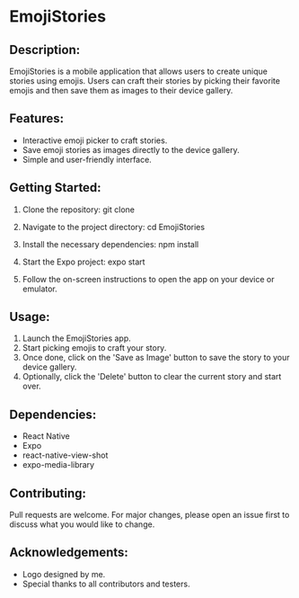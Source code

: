 EmojiStories
=============

Description:
------------
EmojiStories is a mobile application that allows users to create unique stories using emojis. Users can craft their stories by picking their favorite emojis and then save them as images to their device gallery.

Features:
---------
- Interactive emoji picker to craft stories.
- Save emoji stories as images directly to the device gallery.
- Simple and user-friendly interface.

Getting Started:
----------------
1. Clone the repository:
git clone


2. Navigate to the project directory:
cd EmojiStories


3. Install the necessary dependencies:
npm install


4. Start the Expo project:
expo start


5. Follow the on-screen instructions to open the app on your device or emulator.

Usage:
------
1. Launch the EmojiStories app.
2. Start picking emojis to craft your story.
3. Once done, click on the 'Save as Image' button to save the story to your device gallery.
4. Optionally, click the 'Delete' button to clear the current story and start over.

Dependencies:
-------------
- React Native
- Expo
- react-native-view-shot
- expo-media-library

Contributing:
-------------
Pull requests are welcome. For major changes, please open an issue first to discuss what you would like to change.


Acknowledgements:
-----------------
- Logo designed by me.
- Special thanks to all contributors and testers.

